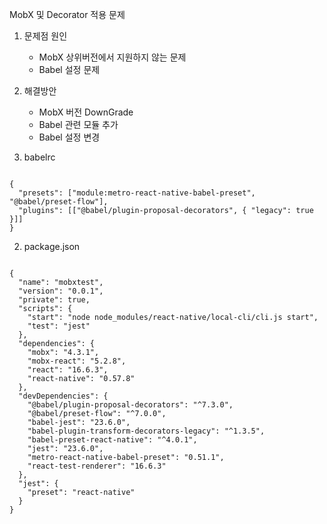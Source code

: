 MobX 및 Decorator 적용 문제

1. 문제점 원인
    - MobX 상위버전에서 지원하지 않는 문제
    - Babel 설정 문제
    
1. 해결방안
    - MobX 버전 DownGrade
    - Babel 관련 모듈 추가
    - Babel 설정 변경
    
    
1. babelrc
<pre><code>
{
  "presets": ["module:metro-react-native-babel-preset", "@babel/preset-flow"],
  "plugins": [["@babel/plugin-proposal-decorators", { "legacy": true }]]
}
</code></pre>

2. package.json
<pre><code>
{
  "name": "mobxtest",
  "version": "0.0.1",
  "private": true,
  "scripts": {
    "start": "node node_modules/react-native/local-cli/cli.js start",
    "test": "jest"
  },
  "dependencies": {
    "mobx": "4.3.1",
    "mobx-react": "5.2.8",
    "react": "16.6.3",
    "react-native": "0.57.8"
  },
  "devDependencies": {
    "@babel/plugin-proposal-decorators": "^7.3.0",
    "@babel/preset-flow": "^7.0.0",
    "babel-jest": "23.6.0",
    "babel-plugin-transform-decorators-legacy": "^1.3.5",
    "babel-preset-react-native": "^4.0.1",
    "jest": "23.6.0",
    "metro-react-native-babel-preset": "0.51.1",
    "react-test-renderer": "16.6.3"
  },
  "jest": {
    "preset": "react-native"
  }
}
</code></pre>
